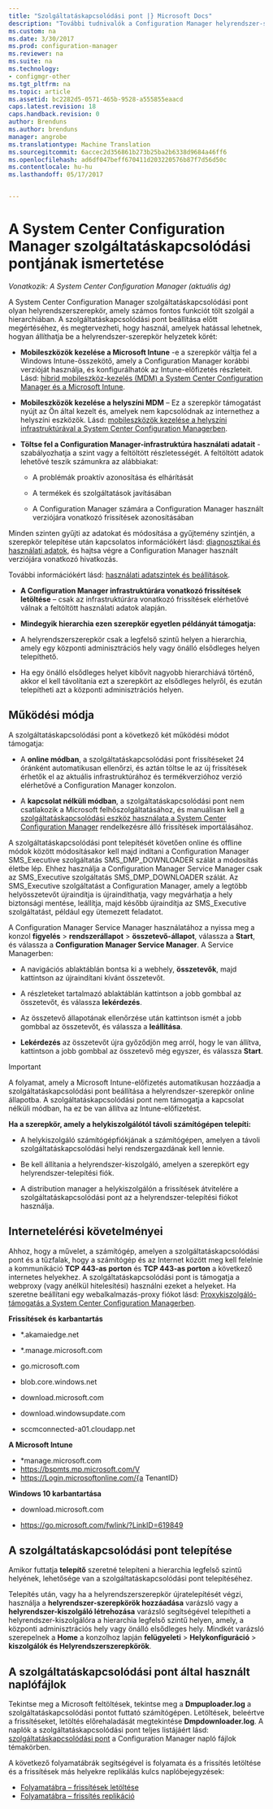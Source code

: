 ```yaml
---
title: "Szolgáltatáskapcsolódási pont |} Microsoft Docs"
description: "További tudnivalók a Configuration Manager helyrendszer-szerepkör, és ismerje meg, és használati helyzetek körét tervezése."
ms.custom: na
ms.date: 3/30/2017
ms.prod: configuration-manager
ms.reviewer: na
ms.suite: na
ms.technology:
- configmgr-other
ms.tgt_pltfrm: na
ms.topic: article
ms.assetid: bc2282d5-0571-465b-9528-a555855eaacd
caps.latest.revision: 18
caps.handback.revision: 0
author: Brenduns
ms.author: brenduns
manager: angrobe
ms.translationtype: Machine Translation
ms.sourcegitcommit: 6accec2d356861b273b25ba2b6338d9684a46ff6
ms.openlocfilehash: ad6df047beff670411d203220576b87f7d56d50c
ms.contentlocale: hu-hu
ms.lasthandoff: 05/17/2017


---
```

# <a name="about-the-service-connection-point-in-system-center-configuration-manager"></a>A System Center Configuration Manager szolgáltatáskapcsolódási pontjának ismertetése

*Vonatkozik: A System Center Configuration Manager (aktuális ág)*

A System Center Configuration Manager szolgáltatáskapcsolódási pont olyan helyrendszerszerepkör, amely számos fontos funkciót tölt szolgál a hierarchiában. A szolgáltatáskapcsolódási pont beállítása előtt megértéséhez, és megtervezheti, hogy használ, amelyek hatással lehetnek, hogyan állíthatja be a helyrendszer-szerepkör helyzetek körét:  

-   **Mobileszközök kezelése a Microsoft Intune** -e a szerepkör váltja fel a Windows Intune-összekötő, amely a Configuration Manager korábbi verzióját használja, és konfigurálhatók az Intune-előfizetés részleteit. Lásd: [hibrid mobileszköz-kezelés (MDM) a System Center Configuration Manager és a Microsoft Intune](../../../../mdm/understand/hybrid-mobile-device-management.md).  

-   **Mobileszközök kezelése a helyszíni MDM** – Ez a szerepkör támogatást nyújt az Ön által kezelt és, amelyek nem kapcsolódnak az internethez a helyszíni eszközök. Lásd: [mobileszközök kezelése a helyszíni infrastruktúrával a System Center Configuration Managerben](../../../../mdm/understand/manage-mobile-devices-with-on-premises-infrastructure.md).  

-   **Töltse fel a Configuration Manager-infrastruktúra használati adatait** -szabályozhatja a szint vagy a feltöltött részletességét. A feltöltött adatok lehetővé teszik számunkra az alábbiakat:  

    -   A problémák proaktív azonosítása és elhárítását  

    -   A termékek és szolgáltatások javításában  

    -   A Configuration Manager számára a Configuration Manager használt verziójára vonatkozó frissítések azonosításában  

  Minden szinten gyűjti az adatokat és módosítása a gyűjtemény szintjén, a szerepkör telepítése után kapcsolatos információkért lásd: [diagnosztikai és használati adatok](/sccm/core/plan-design/diagnostics/diagnostics-and-usage-data), és hajtsa végre a Configuration Manager használt verziójára vonatkozó hivatkozás.  

  További információkért lásd: [használati adatszintek és beállítások](../../../../core/servers/deploy/install/setup-reference.md#bkmk_usage).  

-   **A Configuration Manager infrastruktúrára vonatkozó frissítések letöltése** – csak az infrastruktúrára vonatkozó frissítések elérhetővé válnak a feltöltött használati adatok alapján.  

- **Mindegyik hierarchia ezen szerepkör egyetlen példányát támogatja:**  

 -   A helyrendszerszerepkör csak a legfelső szintű helyen a hierarchia, amely egy központi adminisztrációs hely vagy önálló elsődleges helyen telepíthető.  

  -   Ha egy önálló elsődleges helyet kibővít nagyobb hierarchiává történő, akkor el kell távolítania ezt a szerepkört az elsődleges helyről, és ezután telepítheti azt a központi adminisztrációs helyen.  


##  <a name="bkmk_modes"></a>Működési módja  
 A szolgáltatáskapcsolódási pont a következő két működési módot támogatja:  

-   A **online módban**, a szolgáltatáskapcsolódási pont frissítéseket 24 óránként automatikusan ellenőrzi, és aztán töltse le az új frissítések érhetők el az aktuális infrastruktúrához és termékverzióhoz verzió elérhetővé a Configuration Manager konzolon.  

-   A **kapcsolat nélküli módban**, a szolgáltatáskapcsolódási pont nem csatlakozik a Microsoft felhőszolgáltatásához, és manuálisan kell [a szolgáltatáskapcsolódási eszköz használata a System Center Configuration Manager](../../../../core/servers/manage/use-the-service-connection-tool.md) rendelkezésre álló frissítések importálásához.  

A szolgáltatáskapcsolódási pont telepítését követően online és offline módok között módosításakor kell majd indítani a Configuration Manager SMS_Executive szolgáltatás SMS_DMP_DOWNLOADER szálát a módosítás életbe lép. Ehhez használja a Configuration Manager Service Manager csak az SMS_Executive szolgáltatás SMS_DMP_DOWNLOADER szálát. Az SMS_Executive szolgáltatást a Configuration Manager, amely a legtöbb helyösszetevőt újraindítja is újraindíthatja, vagy megvárhatja a hely biztonsági mentése, leállítja, majd később újraindítja az SMS_Executive szolgáltatást, például egy ütemezett feladatot.  

A Configuration Manager Service Manager használatához a nyissa meg a konzol **figyelés** > **rendszerállapot** > **összetevő-állapot**, válassza a **Start**, és válassza a **Configuration Manager Service Manager**. A Service Managerben:  

-   A navigációs ablaktáblán bontsa ki a webhely, **összetevők**, majd kattintson az újraindítani kívánt összetevőt.  

-   A részleteket tartalmazó ablaktáblán kattintson a jobb gombbal az összetevőt, és válassza **lekérdezés**.  

-   Az összetevő állapotának ellenőrzése után kattintson ismét a jobb gombbal az összetevőt, és válassza a **leállítása**.  

-   **Lekérdezés** az összetevőt újra győződjön meg arról, hogy le van állítva, kattintson a jobb gombbal az összetevő még egyszer, és válassza **Start**.  

> [!IMPORTANT]  
>  A folyamat, amely a Microsoft Intune-előfizetés automatikusan hozzáadja a szolgáltatáskapcsolódási pont beállítása a helyrendszer-szerepkör online állapotba. A szolgáltatáskapcsolódási pont nem támogatja a kapcsolat nélküli módban, ha ez be van állítva az Intune-előfizetést.  

**Ha a szerepkör, amely a helykiszolgálótól távoli számítógépen telepíti:**  

-   A helykiszolgáló számítógépfiókjának a számítógépen, amelyen a távoli szolgáltatáskapcsolódási helyi rendszergazdának kell lennie.

-   Be kell állítania a helyrendszer-kiszolgáló, amelyen a szerepkört egy helyrendszer-telepítési fiók.  

-   A distribution manager a helykiszolgálón a frissítések átvitelére a szolgáltatáskapcsolódási pont az a helyrendszer-telepítési fiókot használja.

##  <a name="bkmk_urls"></a>Internetelérési követelményei  
Ahhoz, hogy a művelet, a számítógép, amelyen a szolgáltatáskapcsolódási pont és a tűzfalak, hogy a számítógép és az Internet között meg kell felelnie a kommunikáció **TCP 443-as porton** és **TCP 443-as porton** a következő internetes helyekhez. A szolgáltatáskapcsolódási pont is támogatja a webproxy (vagy anélkül hitelesítési) használni ezeket a helyeket.  Ha szeretne beállítani egy webalkalmazás-proxy fiókot lásd: [Proxykiszolgáló-támogatás a System Center Configuration Managerben](/sccm/core/plan-design/network/proxy-server-support).

**Frissítések és karbantartás**  

-   *.akamaiedge.net  

-   *.manage.microsoft.com

-   go.microsoft.com

-   blob.core.windows.net  

-   download.microsoft.com  

-   download.windowsupdate.com

-   sccmconnected-a01.cloudapp.net  

**A Microsoft Intune**  

-   *manage.microsoft.com  
-   https://bspmts.mp.microsoft.com/V
-   https://Login.microsoftonline.com/{a TenantID}


**Windows 10 karbantartása**  

-   download.microsoft.com  

-   https://go.microsoft.com/fwlink/?LinkID=619849  

## <a name="install-the-service-connection-point"></a>A szolgáltatáskapcsolódási pont telepítése
Amikor futtatja **telepítő** szeretné telepíteni a hierarchia legfelső szintű helyének, lehetősége van a szolgáltatáskapcsolódási pont telepítéséhez.

Telepítés után, vagy ha a helyrendszerszerepkör újratelepítését végzi, használja a **helyrendszer-szerepkörök hozzáadása** varázsló vagy a **helyrendszer-kiszolgáló létrehozása** varázsló segítségével telepítheti a helyrendszer-kiszolgálóra a hierarchia legfelső szintű helyen, amely, a központi adminisztrációs hely vagy önálló elsődleges hely. Mindkét varázsló szerepelnek a **Home** a konzolhoz lapján **felügyeleti** > **Helykonfiguráció** > **kiszolgálók és Helyrendszerszerepkörök**.

## <a name="log-files-used-by-the-service-connection-point"></a>A szolgáltatáskapcsolódási pont által használt naplófájlok
Tekintse meg a Microsoft feltöltések, tekintse meg a **Dmpuploader.log** a szolgáltatáskapcsolódási pontot futtató számítógépen.  Letöltések, beleértve a frissítéseket, letöltés előrehaladását megtekintése **Dmpdownloader.log**. A naplók a szolgáltatáskapcsolódási pont teljes listájáért lásd: [szolgáltatáskapcsolódási pont](/sccm/core/plan-design/hierarchy/log-files#BKMK_WITLog) a Configuration Manager napló fájlok témakörben.

A következő folyamatábrák segítségével is folyamata és a frissítés letöltése és a frissítések más helyekre replikálás kulcs naplóbejegyzések:
 - [Folyamatábra – frissítések letöltése](/sccm/core/servers/manage/download-updates-flowchart)
 - [Folyamatábra – frissítés replikáció](/sccm/core/servers/manage/update-replication-flowchart)

